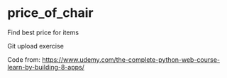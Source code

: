 # price_of_chair
Find best price for items

Git upload exercise

Code from:
https://www.udemy.com/the-complete-python-web-course-learn-by-building-8-apps/
